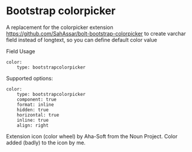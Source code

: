 Bootstrap colorpicker
======================

A replacement for the colorpicker extension https://github.com/SahAssar/bolt-bootstrap-colorpicker to create varchar field instead of longtext, so you can define default color value 

Field Usage 

    color:
        type: bootstrapcolorpicker

Supported options:

    color:
        type: bootstrapcolorpicker
        component: true
        format: inline
        hidden: true
        horizontal: true
        inline: true
        align: right

Extension icon (color wheel) by Aha-Soft from the Noun Project. Color added (badly) to the icon by me.
